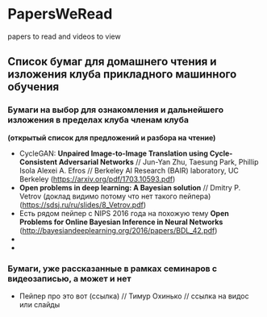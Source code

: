 # PapersWeRead
papers to read and videos to view

## Список бумаг для домашнего чтения и изложения клуба прикладного машинного обучения

### Бумаги на выбор для ознакомления и дальнейшего изложения в пределах клуба членам клуба 
**(открытый список для предложений и разбора на чтение)**

- CycleGAN: **Unpaired Image-to-Image Translation using Cycle-Consistent Adversarial Networks** // Jun-Yan Zhu, Taesung Park, Phillip Isola Alexei A. Efros // Berkeley AI Research (BAIR) laboratory, UC Berkeley (https://arxiv.org/pdf/1703.10593.pdf)
- **Open problems in deep learning: A Bayesian solution** // Dmitry P. Vetrov (доклад видимо потому что нет такого пейпера) (https://sdsj.ru/ru/slides/8_Vetrov.pdf)
- Есть рядом пейпер с NIPS 2016 года на похожую тему **Open Problems for Online Bayesian Inference in
Neural Networks** (http://bayesiandeeplearning.org/2016/papers/BDL_42.pdf)
- 
- 



### Бумаги, уже рассказанные в рамках семинаров с видеозаписью, а может и нет

- Пейпер про это вот (ссылка) // Тимур Охинько // ссылка на видос или слайды
